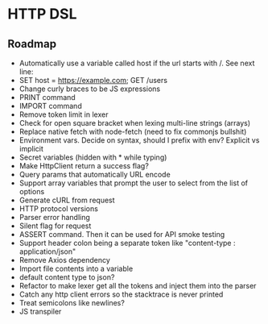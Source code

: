 # HTTP DSL

## Roadmap
- Automatically use a variable called host if the url starts with /. See next line:
- SET host = https://example.com; GET /users
- Change curly braces to be JS expressions
- PRINT command
- IMPORT command
- Remove token limit in lexer
- Check for open square bracket when lexing multi-line strings (arrays)
- Replace native fetch with node-fetch (need to fix commonjs bullshit)
- Environment vars. Decide on syntax, should I prefix with env? Explicit vs implicit
- Secret variables (hidden with * while typing)
- Make HttpClient return a success flag?
- Query params that automatically URL encode
- Support array variables that prompt the user to select from the list of options
- Generate cURL from request
- HTTP protocol versions
- Parser error handling
- Silent flag for request
- ASSERT command. Then it can be used for API smoke testing
- Support header colon being a separate token like "content-type : application/json"
- Remove Axios dependency
- Import file contents into a variable
- default content type to json?
- Refactor to make lexer get all the tokens and inject them into the parser
- Catch any http client errors so the stacktrace is never printed
- Treat semicolons like newlines?
- JS transpiler

